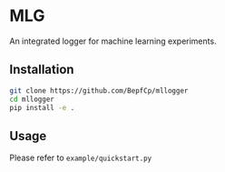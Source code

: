 # MLG
An integrated logger for machine learning experiments.


## Installation

```bash
git clone https://github.com/BepfCp/mllogger
cd mllogger
pip install -e .
```

## Usage

Please refer to `example/quickstart.py`